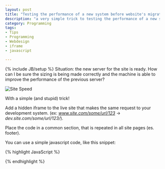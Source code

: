 ```yaml
---
layout: post
title: "Testing the performance of a new system before website's migration"
description: "a very simple trick to testing the performance of a new system before the website's migration"
category: Programming
tags: 
- Tips
- Programming
- Webdesign
- iframe
- javascript

---
```

{% include JB/setup %}
Situation: the new server for the site is ready. How can I be sure the sizing is being made correctly and the machine is able to improve the performance of the previous server?

![Site Speed](http://1.bp.blogspot.com/-7teIbvGZnlo/VK9viPRDQtI/AAAAAAAAASA/z5ZuhyMv8Fo/s1600/loading.png)
<!-- more -->

With a simple (and stupid) trick!

Add a hidden iframe to the live site that makes the same request to your development system. (ex: *www.site.com/some/url/123* -> *dev.site.com/some/url/123/*). 

Place the code in a common section, that is repeated in all site pages (es. footer).

You can use a simple javascript code, like this snippet:

{% highlight JavaScript %}

<script>
    var url = window.location.toString();
    url = url.replace("www.site.com","dev.site.com")
    var ifrm = document.createElement('iframe');
    ifrm.setAttribute('src', url);
    ifrm.setAttribute('width', "1px");
    ifrm.setAttribute('height', "1px");
    document.body.appendChild(ifrm); 
</script>

{% endhighlight %}

